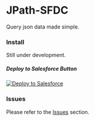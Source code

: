 # JPath-SFDC
Query json data made simple.

### Install

Still under development.

##### Deploy to Salesforce Button

<a href="https://githubsfdeploy.herokuapp.com?owner=anyei&repo=JPath-SFDC">
  <img alt="Deploy to Salesforce"
       src="https://raw.githubusercontent.com/afawcett/githubsfdeploy/master/src/main/webapp/resources/img/deploy.png">
</a>


### Issues
Please refer to the <a href="https://github.com/anyei/JPath-SFDC/issues">Issues</a> section.

